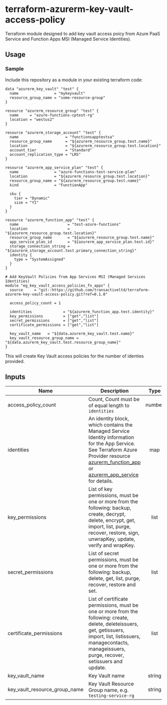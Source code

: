 # terraform-azurerm-key-vault-access-policy
Terraform module designed to add key vault access poicy from Azure PaaS Service and Function Apps MSI (Managed Service Identities).

## Usage

### Sample
Include this repository as a module in your existing terraform code:

```hcl
data "azurerm_key_vault" "test" {
  name                = "mykeyvault"
  resource_group_name = "some-resource-group"
}

resource "azurerm_resource_group" "test" {
  name     = "azure-functions-cptest-rg"
  location = "westus2"
}

resource "azurerm_storage_account" "test" {
  name                     = "functionsapptestsa"
  resource_group_name      = "${azurerm_resource_group.test.name}"
  location                 = "${azurerm_resource_group.test.location}"
  account_tier             = "Standard"
  account_replication_type = "LRS"
}

resource "azurerm_app_service_plan" "test" {
  name                = "azure-functions-test-service-plan"
  location            = "${azurerm_resource_group.test.location}"
  resource_group_name = "${azurerm_resource_group.test.name}"
  kind                = "FunctionApp"

  sku {
    tier = "Dynamic"
    size = "Y1"
  }
}

resource "azurerm_function_app" "test" {
  name                      = "test-azure-functions"
  location                  = "${azurerm_resource_group.test.location}"
  resource_group_name       = "${azurerm_resource_group.test.name}"
  app_service_plan_id       = "${azurerm_app_service_plan.test.id}"
  storage_connection_string = "${azurerm_storage_account.test.primary_connection_string}"
  identity {
    type = "SystemAssigned"
  }
}

# Add KeyVault Policies from App Services MSI (Managed Services Identities)
module "eg_key_vault_access_policies_fn_apps" {
  source     = "git::https://github.com/transactiveltd/terraform-azurerm-key-vault-access-policy.git?ref=0.1.0"

  access_policy_count = 1

  identities              = "${azurerm_function_app.test.identity}"
  key_permissions         = ["get","list"]
  secret_permissions      = ["get","list"]
  certificate_permissions = ["get","list"]

  key_vault_name   = "${data.azurerm_key_vault.test.name}"
  key_vault_resource_group_name = "${data.azurerm_key_vault.test.resource_group_name}"
}
```

This will create Key Vault access policies for the number of identies provided.

## Inputs

| Name | Description | Type | Default | Required |
|------|-------------|:----:|:-----:|:-----:|
| access_policy_count | Count, Count must be of equal length to `identities` | number | - | yes |
| identities | An identity block, which contains the Managed Service Identity information for the App Service. See Terraform Azure Provider resource [azurerm_function_app](https://www.terraform.io/docs/providers/azurerm/r/function_app.html#identity-1) or [azurerm_app_service](https://www.terraform.io/docs/providers/azurerm/r/app_service.html#identity-1) for details. | map | - | yes |
| key_permissions | List of key permissions, must be one or more from the following: backup, create, decrypt, delete, encrypt, get, import, list, purge, recover, restore, sign, unwrapKey, update, verify and wrapKey. | list | `["get","list",]` | yes |
| secret_permissions | List of secret permissions, must be one or more from the following: backup, delete, get, list, purge, recover, restore and set. | list | `["get","list",]` | yes |
| certificate_permissions | List of certificate permissions, must be one or more from the following: create, delete, deleteissuers, get, getissuers, import, list, listissuers, managecontacts, manageissuers, purge, recover, setissuers and update. | list | `["get","list",]` | yes |
| key_vault_name | Key Vault name| string | - | yes |
| key_vault_resource_group_name | Key Vault Resource Group name, e.g. `testing-service-rg` | string | - | yes |
